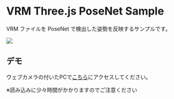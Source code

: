 ﻿# VRM Three.js PoseNet Sample

VRM ファイルを PoseNet で検出した姿勢を反映するサンプルです。

<img src="https://raw.githubusercontent.com/t-takasaka/vrm-three-posenet/master/demo.gif">

## デモ

ウェブカメラの付いたPCで[こちら](https://t-takasaka.github.io/vrm-three-posenet/)にアクセスしてください。

※読み込みに少々時間がかかりますのでご注意ください

